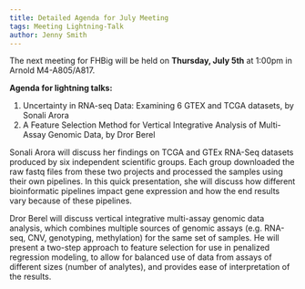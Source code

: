 ```yaml
---
title: Detailed Agenda for July Meeting
tags: Meeting Lightning-Talk
author: Jenny Smith
---
```



The next meeting for FHBig will be held on **Thursday, July 5th** at 1:00pm in Arnold M4-A805/A817.

**Agenda for lightning talks:**
1.	Uncertainty in RNA-seq Data: Examining 6 GTEX and TCGA datasets, by Sonali Arora
2.	A Feature Selection Method for Vertical Integrative Analysis of Multi-Assay Genomic Data, by Dror Berel

Sonali Arora will discuss her findings on TCGA and GTEx RNA-Seq datasets produced by six independent scientific groups. Each group downloaded the raw fastq files from these two projects and processed the samples using their own pipelines. In this quick presentation, she will discuss how different bioinformatic pipelines impact gene expression and how the end results vary because of these pipelines.

Dror Berel will discuss vertical integrative multi-assay genomic data analysis, which combines multiple sources of genomic assays (e.g. RNA-seq, CNV, genotyping, methylation) for the same set of samples.  He will present a two-step approach to feature selection for use in penalized regression modeling,  to allow for balanced use of data from assays of different sizes (number of analytes), and provides ease of interpretation of the results.
